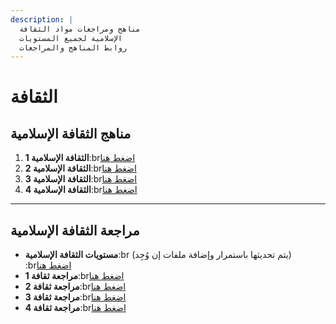 ```yaml
---
description: |
  مناهج ومراجعات مواد الثقافة
  الإسلامية لجميع المستويات
  روابط المناهج والمراجعات
---
```


# الثقافة

## مناهج الثقافة الإسلامية

1. **الثقافة الإسلامية 1**:br[اضغط هنا](https://drive.uqu.edu.sa/_/dicdwhmm/files/thaqafa%201.pdf)
2. **الثقافة الإسلامية 2**:br[اضغط هنا](https://drive.uqu.edu.sa/_/dicdwhmm/files/thaqafa%20201.pdf)
3. **الثقافة الإسلامية 3**:br[اضغط هنا](https://drive.uqu.edu.sa/_/dicdwhmm/files/thaqafa%20301.pdf)
4. **الثقافة الإسلامية 4**:br[اضغط هنا](https://drive.uqu.edu.sa/_/dicdwhmm/files/thaqafa%20401.pdf)

---

## مراجعة الثقافة الإسلامية

- **مستويات الثقافة الإسلامية**:br (يتم تحديثها باستمرار وإضافة ملفات إن وُجِد) :br[اضغط هنا](https://drive.google.com/drive/folders/19LVvIZOno6xvgL1uET9Ir5vG1XwiuQXb)
- **مراجعة ثقافة 1**:br[اضغط هنا](https://t.me/+4PpeQM2BHoQ4MTk0)
- **مراجعة ثقافة 2**:br[اضغط هنا](https://t.me/+DglM1fzdrt82MzNk)
- **مراجعة ثقافة 3**:br[اضغط هنا](https://t.me/+zzy4Bl0Jb_VlMTJk)
- **مراجعة ثقافة 4**:br[اضغط هنا](https://t.me/+Pw3k0r2-yzoyMzY0)
